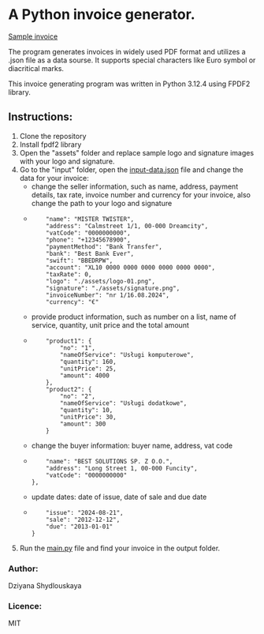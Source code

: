 # A Python invoice generator.
[Sample invoice](https://github.com/Dzishy/PDF-invoice/blob/main/output/invoice.pdf)

The program generates invoices in widely used PDF format and utilizes a .json file as a data sourse. It supports special characters like Euro symbol or diacritical marks.

This invoice generating program was written in Python 3.12.4 using FPDF2 library.

## Instructions:
1. Clone the repository
2. Install fpdf2 library
3. Open the "assets" folder and replace sample logo and signature images with your logo and signature.
4. Go to the "input" folder, open the [input-data.json](https://github.com/Dzishy/PDF-invoice/blob/main/input/input-data.json) file and change the data for your invoice:
    - change the seller information, such as name, address, payment details, tax rate, invoice number and currency for your invoice, also change the path to your logo and signature
    - ```"seller": {
          "name": "MISTER TWISTER",
          "address": "Calmstreet 1/1, 00-000 Dreamcity",
          "vatCode": "0000000000",
          "phone": "+12345678900",
          "paymentMethod": "Bank Transfer",
          "bank": "Best Bank Ever",
          "swift": "BBEDRPW",
          "account": "XL10 0000 0000 0000 0000 0000 0000",
          "taxRate": 0,
          "logo": "./assets/logo-01.png",
          "signature": "./assets/signature.png",
          "invoiceNumber": "nr 1/16.08.2024",
          "currency": "€"
    - provide product information, such as number on a list, name of service, quantity, unit price and the total amount
    - ```"products":{
          "product1": {
              "no": "1",
              "nameOfService": "Usługi komputerowe",
              "quantity": 160,
              "unitPrice": 25,
              "amount": 4000
          },
          "product2": {
              "no": "2",
              "nameOfService": "Usługi dodatkowe",
              "quantity": 10,
              "unitPrice": 30,
              "amount": 300
          }
    - change the buyer information: buyer name, address, vat code
    - ```"buyer": {
          "name": "BEST SOLUTIONS SP. Z O.O.",
          "address": "Long Street 1, 00-000 Funcity",
          "vatCode": "0000000000"
      },
    - update dates: date of issue, date of sale and due date
    - ```    "dates": {
          "issue": "2024-08-21",
          "sale": "2012-12-12",
          "due": "2013-01-01"
      }
5. Run the [main.py](https://github.com/Dzishy/PDF-invoice/blob/main/main.py) file and find your invoice in the output folder.


### Author: 
Dziyana Shydlouskaya
### Licence: 
MIT
